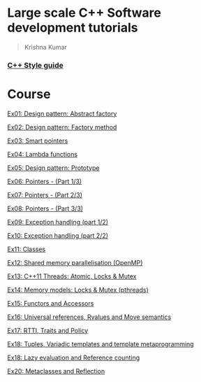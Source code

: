 Large scale C++ Software development tutorials
========================
> Krishna Kumar

### [C++ Style guide](http://kks32.user.srcf.net/cpp-style-guide/cppguide.xml)

# Course

[Ex01: Design pattern: Abstract factory](https://github.com/kks32/cpp-software-development/tree/master/Ex01_Design_Pattern_Abstract_Factory)

[Ex02: Design pattern: Factory method](https://github.com/kks32/cpp-software-development/tree/master/Ex02_Factory_Method)

[Ex03: Smart pointers](https://github.com/kks32/cpp-software-development/tree/master/Ex03_Smart_Pointers)

[Ex04: Lambda functions](https://github.com/kks32/cpp-software-development/tree/master/Ex04_Lamda_Functions)

[Ex05: Design pattern: Prototype](https://github.com/kks32/cpp-software-development/tree/master/Ex05_Prototype)

[Ex06: Pointers - (Part 1/3)](https://github.com/kks32/cpp-software-development/tree/master/Ex06_Pointers_I)

[Ex07: Pointers - (Part 2/3)](https://github.com/kks32/cpp-software-development/tree/master/Ex07_Pointers_II)

[Ex08: Pointers - (Part 3/3)](https://github.com/kks32/cpp-software-development/tree/master/Ex08_Pointers_III)

[Ex09: Exception handling (part 1/2)](https://github.com/kks32/cpp-software-development/tree/master/Ex09_Exception_Handling_I)

[Ex10: Exception handling (part 2/2)](https://github.com/kks32/cpp-software-development/tree/master/Ex10_Exception_Handling_II)

[Ex11: Classes](https://github.com/kks32/cpp-software-development/tree/master/Ex11_Classes_I)

[Ex12: Shared memory parallelisation (OpenMP)](https://github.com/kks32/cpp-software-development/tree/master/Ex12_Parallelisation)

[Ex13: C++11 Threads: Atomic, Locks & Mutex](https://github.com/kks32/cpp-software-development/tree/master/Ex13_Threads)

[Ex14: Memory models: Locks & Mutex (pthreads)](https://github.com/kks32/cpp-software-development/tree/master/Ex14_Memory_Models_Compiler_Optimisation)

[Ex15: Functors and Accessors](https://github.com/kks32/cpp-software-development/tree/master/Ex15_Functors)

[Ex16: Universal references, Rvalues and Move semantics](https://github.com/kks32/cpp-software-development/tree/master/Ex16_Rvalue_Move_Semantics)

[Ex17: RTTI, Traits and Policy](https://github.com/kks32/cpp-software-development/tree/master/Ex17_RTTI_Traits)

[Ex18: Tuples, Variadic templates and template metaprogramming](https://github.com/kks32/cpp-software-development/tree/master/Ex18_Tuple_Variadic_Templates_Metaprogramming)

[Ex18: Lazy evaluation and Reference counting](https://github.com/kks32/cpp-software-development/tree/master/Ex19_Lazy_Evaluation_Reference_Counting)

[Ex20: Metaclasses and Reflection](https://github.com/kks32/cpp-software-development/tree/master/Ex20_Metaclasses_Reflection)
